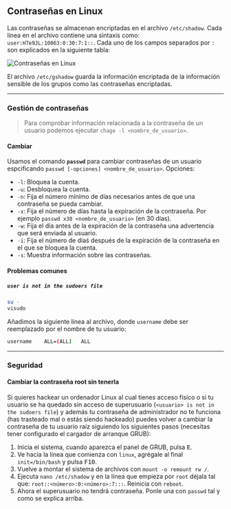 ## Contraseñas en Linux
Las contraseñas se almacenan encriptadas en el archivo `/etc/shadow`. Cada línea en el archivo contiene una sintaxis como: `user:H7e9JL:10063:0:30:7:1::`. Cada uno de los campos separados por `:` son explicados en la siguiente tabla:

![Contraseñas en Linux](https://s20.postimg.org/fhey4qb7h/passwords_linux.png)

El archivo `/etc/gshadow` guarda la información encriptada de la información sensible de los grupos como las contraseñas encriptadas.

_____________________________________________

### Gestión de contraseñas
> Para comprobar información relacionada a la contraseña de un usuario podemos ejecutar `chage -l <nombre_de_usuario>`.

#### Cambiar
Usamos el comando **`passwd`** para cambiar contraseñas de un usuario espcificando `passwd [-opciones] <nombre_de_usuario>`. Opciones:

- `-l`: Bloquea la cuenta.
- `-u`: Desbloquea la cuenta.
- `-n`: Fija el número mínimo de días necesarios antes de que una contraseña se pueda cambiar.
- `-x`: Fija el número de días hasta la expiración de la contraseña. Por ejemplo `passwd x30 <nombre_de_usuario>` (en 30 días).
- `-w`: Fija el día antes de la expiración de la contraseña una advertencia que será enviada al usuario.
- `-i`: Fija el número de díaś después de la expiración de la contraseña en el que se bloquea la cuenta.
- `-s`: Muestra información sobre las contraseñas.

#### Problemas comunes
##### `user is not in the sudoers file`

```bash
su -
visudo
```
Añadimos la siguiente línea al archivo, donde `username` debe ser reemplazado por el nombre de tu usuario:

```bash
username    ALL=(ALL)   ALL
```

_____________________________________________

### Seguridad
#### Cambiar la contraseña root sin tenerla
Si quieres hackear un ordenador Linux al cual tienes acceso físico o si tu usuario se ha quedado sin acceso de superusuario (`<usuario> is not in the sudoers file`) y además tu contraseña de administrador no te funciona (has trasteado mal o estás siendo hackeado) puedes volver a cambiar la contraseña de tu usuario raíz siguiendo los siguientes pasos (necesitas tener configurado el cargador de arranque GRUB):

1. Inicia el sistema, cuando aparezca el panel de GRUB, pulsa <kbd>E</kbd>.
2. Ve hacia la línea que comienza con `linux`, agrégale al final `init=/bin/bash` y pulsa <kbd>F10</kbd>.
3. Vuelve a montar el sistema de archivos con `mount -o remount rw /`.
4. Ejecuta `nano /etc/shadow` y en la línea que empieza por `root` déjala tal que: `root::<número>:0:<número>:7:::`. Reinicia con `reboot`.
5. Ahora el superusuario no tendrá contraseña. Ponle una con `passwd` tal y como se explica arriba.